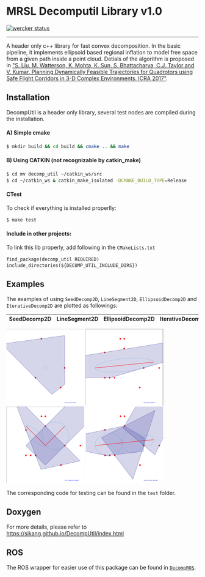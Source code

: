 # MRSL Decomputil Library v1.0
[![wercker status](https://app.wercker.com/status/89a66f8c94c00db95dc056bae099adb3/s/master "wercker status")](https://app.wercker.com/project/byKey/89a66f8c94c00db95dc056bae099adb3)
- - -
A header only c++ library for fast convex decomposition. In the basic pipeline, it implements ellipsoid based regional inflation to model free space from a given path inside a point cloud.
Detials of the algorithm is proposed in ["S. Liu, M. Watterson, K. Mohta, K. Sun, S. Bhattacharya, C.J. Taylor and V. Kumar. Planning Dynamically Feasible Trajectories for Quadrotors using Safe Flight Corridors in 3-D Complex Environments. ICRA 2017"](http://ieeexplore.ieee.org/document/7839930/).

## Installation
DecompUtil is a header only library, several test nodes are compiled during the
installation.
#### A) Simple cmake
```bash
$ mkdir build && cd build && cmake .. && make
```

#### B) Using CATKIN (not recognizable by catkin\_make)
```bash
$ cd mv decomp_util ~/catkin_ws/src
$ cd ~/catkin_ws & catkin_make_isolated -DCMAKE_BUILD_TYPE=Release
```

#### CTest
To check if everything is installed properlly:
```bash
$ make test
```

#### Include in other projects:
To link this lib properly, add following in the `CMakeLists.txt`
```
find_package(decomp_util REQUIRED)
include_directories(${DECOMP_UTIL_INCLUDE_DIRS})
```

## Examples
The examples of using `SeedDecomp2D`, `LineSegment2D`, `EllipsoidDecomp2D` and
`IterativeDecomp2D` are plotted as followings:

SeedDecomp2D | LineSegment2D | EllipsoidDecomp2D | IterativeDecomp2D
:----------- | :------------ | :---------------- | :----------------
<img src="./data/example1.png" height="200"> <img src="./data/example2.png" height="200"> <img src="./data/example3.png" height="200"> <img src="./data/example4.png" height="200">


The corresponding code for testing can be found in the `test` folder.

## Doxygen
For more details, please refer to https://sikang.github.io/DecompUtil/index.html

## ROS
The ROS wrapper for easier use of this package can be found in [`DecompROS`](https://github.com/sikang/DecompROS.git).
